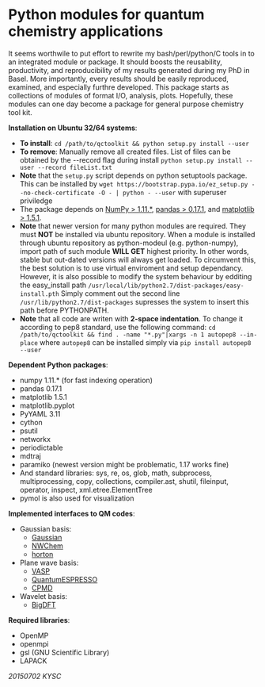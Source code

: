 Python modules for quantum chemistry applications
=====================================================
It seems worthwile to put effort to rewrite my bash/perl/python/C 
tools in to an integrated module or package. It should boosts the
reusability, productivity, and reproducibility of my results 
generated during my PhD in Basel.
More importantly, every results should be easily reproduced, 
examined, and especially furthre developed. This package starts as 
collections of modules of format I/O, analysis, plots.
Hopefully, these modules can one day become a package for general 
purpose chemistry tool kit. 

**Installation on Ubuntu 32/64 systems**:
* __To install__: ```cd /path/to/qctoolkit && python setup.py install --user```
* __To remove__:  Manually remove all created files. List of files can 
be obtained by the --record flag during install
```python setup.py install --user --record fileList.txt```
* **Note** that the ```setup.py``` script depends on python setuptools
  package. This can be installed by
```wget https://bootstrap.pypa.io/ez_setup.py --no-check-certificate -O - | python - --user```
  with superuser priviledge
* The package depends on [NumPy > 1.11.*](http://www.numpy.org/),
  [pandas > 0.17.1](http://pandas.pydata.org/), 
  and [matplotlib > 1.5.1](http://matplotlib.org/). 
* **Note** that newer version for many python modules are required. They must __NOT__ 
be installed via ubuntu repository. When a module is installed 
through ubuntu repository as python-modeul (e.g. python-numpy), 
import path of such module **WILL GET** highest priority. 
In other words, stable but out-dated versions will always get loaded. 
To circumvent this, 
the best solution is to use virtual enviroment and setup dependancy. 
However, it is also possible to modify the system behaviour 
by edditing the easy_install path ```/usr/local/lib/python2.7/dist-packages/easy-install.pth```
Simply comment out the second line ```/usr/lib/python2.7/dist-packages``` 
supresses the system to insert this path before PYTHONPATH.
* **Note** that all code are writen with **2-space indentation**. 
  To change it according to pep8 standard, use the following command:
```cd /path/to/qctoolkit && find . -name "*.py"|xargs -n 1 autopep8 --in-place```
  where ```autopep8``` can be installed simply via ```pip install autopep8 --user```

**Dependent Python packages**:
* numpy 1.11.* (for fast indexing operation)
* pandas 0.17.1
* matplotlib 1.5.1
* matplotlib.pyplot
* PyYAML 3.11
* cython
* psutil
* networkx
* periodictable
* mdtraj
* paramiko (newest version might be problematic, 1.17 works fine)
* And standard libraries: sys, re, os, glob, math, subprocess, multiprocessing, copy, collections, compiler.ast, shutil, fileinput, operator, inspect, xml.etree.ElementTree
* pymol is also used for visualization

**Implemented interfaces to QM codes**:
* Gaussian basis:
  - [Gaussian](www.gaussian.com/)
  - [NWChem](www.nwchem-sw.org/index.php/Main_Page)
  - [horton](theochem.github.io/horton/)
* Plane wave basis:
  - [VASP](www.vasp.at)
  - [QuantumESPRESSO](www.quantum-espresso.org/)
  - [CPMD](www.cpmd.org/)
* Wavelet basis:
  - [BigDFT](bigdft.org/Wiki/index.php?title=BigDFT_website)

**Required libraries**:
* OpenMP
* openmpi
* gsl
(GNU Scientific Library)
* LAPACK

*20150702 KYSC*
